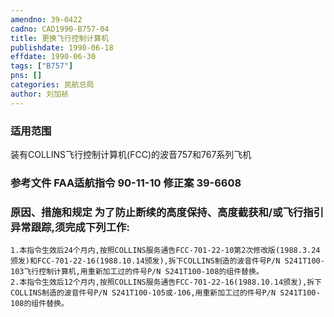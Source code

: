 ```yaml
---
amendno: 39-0422  
cadno: CAD1990-B757-04  
title: 更换飞行控制计算机  
publishdate: 1990-06-18  
effdate: 1990-06-30  
tags: ["B757"]  
pns: []  
categories: 民航总局  
author: 刘加祯  
---
```

  
### 适用范围  
装有COLLINS飞行控制计算机(FCC)的波音757和767系列飞机  
  
<!--more-->  
### 参考文件    FAA适航指令 90-11-10 修正案 39-6608  
  
### 原因、措施和规定     为了防止断续的高度保持、高度截获和/或飞行指引异常跟踪,须完成下列工作:  
    1.本指令生效后24个月内,按照COLLINS服务通告FCC-701-22-10第2次修改版(1988.3.24颁发)和FCC-701-22-16(1988.10.14颁发),拆下COLLINS制造的波音件号P/N S241T100-103飞行控制计算机,用重新加工过的件号P/N S241T100-108的组件替换。  
    2.本指令生效后12个月内,按照COLLINS服务通告FCC-701-22-16(1988.10.14颁发),拆下COLLINS制造的波音件号P/N S241T100-105或-106,用重新加工过的件号P/N S241T100-108的组件替换。  
  
